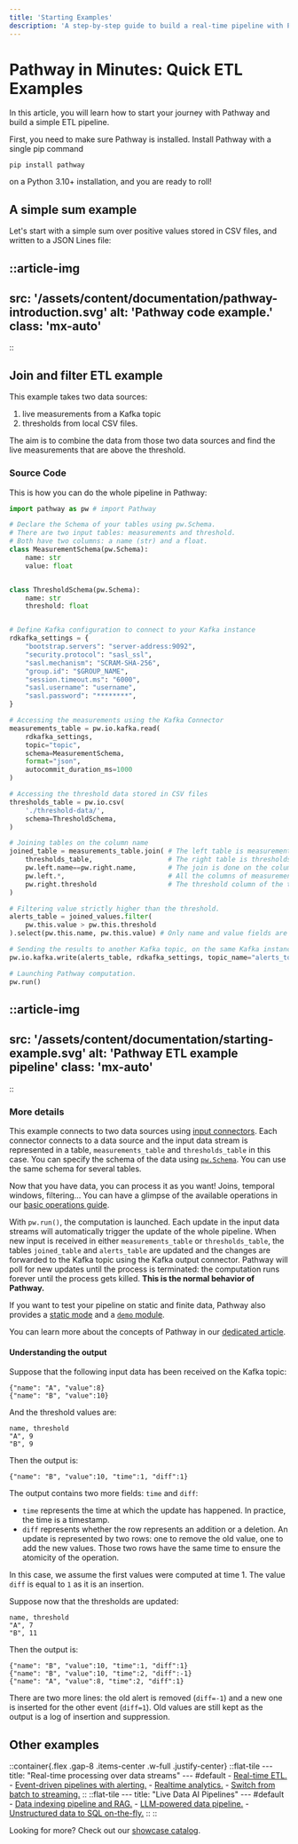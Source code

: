 ```yaml
---
title: 'Starting Examples'
description: 'A step-by-step guide to build a real-time pipeline with Pathway'
---
```


# Pathway in Minutes: Quick ETL Examples

In this article, you will learn how to start your journey with Pathway and build a simple ETL pipeline.

First, you need to make sure Pathway is installed. Install Pathway with a single pip command
```
pip install pathway
```
on a Python 3.10+ installation, and you are ready to roll!

## A simple sum example

Let's start with a simple sum over positive values stored in CSV files, and written to a JSON Lines file:

::article-img
---
src: '/assets/content/documentation/pathway-introduction.svg'
alt: 'Pathway code example.'
class: 'mx-auto'
---
::

## Join and filter ETL example

This example takes two data sources:
1. live measurements from a Kafka topic
2. thresholds from local CSV files.

The aim is to combine the data from those two data sources and find the live measurements that are above the threshold.

### Source Code

This is how you can do the whole pipeline in Pathway:

```python
import pathway as pw # import Pathway

# Declare the Schema of your tables using pw.Schema.
# There are two input tables: measurements and threshold.
# Both have two columns: a name (str) and a float.
class MeasurementSchema(pw.Schema):
    name: str
    value: float


class ThresholdSchema(pw.Schema):
    name: str
    threshold: float


# Define Kafka configuration to connect to your Kafka instance
rdkafka_settings = {
    "bootstrap.servers": "server-address:9092",
    "security.protocol": "sasl_ssl",
    "sasl.mechanism": "SCRAM-SHA-256",
    "group.id": "$GROUP_NAME",
    "session.timeout.ms": "6000",
    "sasl.username": "username",
    "sasl.password": "********",
}

# Accessing the measurements using the Kafka Connector
measurements_table = pw.io.kafka.read(
    rdkafka_settings,
    topic="topic",
    schema=MeasurementSchema,
    format="json",
    autocommit_duration_ms=1000
)

# Accessing the threshold data stored in CSV files
thresholds_table = pw.io.csv(
    './threshold-data/',
    schema=ThresholdSchema,
)

# Joining tables on the column name
joined_table = measurements_table.join( # The left table is measurements_table (pw.left)
    thresholds_table,                   # The right table is thresholds_table (pw.right)
    pw.left.name==pw.right.name,        # The join is done on the column name of each table 
    pw.left.*,                          # All the columns of measurements are kept
    pw.right.threshold                  # The threshold column of the threshold table is kept
)

# Filtering value strictly higher than the threshold.
alerts_table = joined_values.filter(
    pw.this.value > pw.this.threshold
).select(pw.this.name, pw.this.value) # Only name and value fields are kept

# Sending the results to another Kafka topic, on the same Kafka instance
pw.io.kafka.write(alerts_table, rdkafka_settings, topic_name="alerts_topic", format="json")

# Launching Pathway computation.
pw.run()
```

<!-- https://lucid.app/lucidchart/2aef5aa1-4403-4c27-9450-69f92f3f69f6/edit?viewport_loc=639%2C247%2C1960%2C920%2C0_0&invitationId=inv_bb690474-c304-4809-8b09-eb116373420d -->
::article-img
---
src: '/assets/content/documentation/starting-example.svg'
alt: 'Pathway ETL example pipeline'
class: 'mx-auto'
---
::

### More details

This example connects to two data sources using [input connectors](/developers/user-guide/connect/pathway-connectors).
Each connector connects to a data source and the input data stream is represented in a table, `measurements_table` and `thresholds_table` in this case.
You can specify the schema of the data using [`pw.Schema`](/developers/user-guide/connect/schema). You can use the same schema for several tables.

Now that you have data, you can process it as you want!
Joins, temporal windows, filtering...
You can have a glimpse of the available operations in our [basic operations guide](/developers/user-guide/data-transformation/table-operations).

With `pw.run()`, the computation is launched.
Each update in the input data streams will automatically trigger the update of the whole pipeline.
When new input is received in either `measurements_table` or `thresholds_table`, the tables `joined_table` and `alerts_table` are updated and the changes are forwarded to the Kafka topic using the Kafka output connector.
Pathway will poll for new updates until the process is terminated: the computation runs forever until the process gets killed.
**This is the normal behavior of Pathway.**

If you want to test your pipeline on static and finite data, Pathway also provides a [static mode](/developers/user-guide/introduction/streaming-and-static-modes) and a [`demo` module](/developers/user-guide/connect/artificial-streams).

You can learn more about the concepts of Pathway in our [dedicated article](/developers/user-guide/introduction/concepts).

#### Understanding the output

Suppose that the following input data has been received on the Kafka topic:
```
{"name": "A", "value":8}
{"name": "B", "value":10}
```
And the threshold values are:
```
name, threshold
"A", 9
"B", 9
```

Then the output is:
```
{"name": "B", "value":10, "time":1, "diff":1}
```
The output contains two more fields: `time` and `diff`:
* `time` represents the time at which the update has happened. In practice, the time is a timestamp.
* `diff` represents whether the row represents an addition or a deletion. An update is represented by two rows: one to remove the old value, one to add the new values. Those two rows have the same time to ensure the atomicity of the operation.

In this case, we assume the first values were computed at time 1.
The value `diff` is equal to `1` as it is an insertion.

Suppose now that the thresholds are updated:
```
name, threshold
"A", 7
"B", 11
```

Then the output is:
```
{"name": "B", "value":10, "time":1, "diff":1}
{"name": "B", "value":10, "time":2, "diff":-1}
{"name": "A", "value":8, "time":2, "diff":1}
```

There are two more lines: the old alert is removed (`diff=-1`) and a new one is inserted for the other event (`diff=1`).
Old values are still kept as the output is a log of insertion and suppression.

## Other examples
::container{.flex .gap-8 .items-center .w-full .justify-center}
    ::flat-tile
    ---
    title: "Real-time processing over data streams"
    ---
    #default
    - [Real-time ETL.](/developers/templates/kafka-etl)
    - [Event-driven pipelines with alerting.](/developers/templates/realtime-log-monitoring)
    - [Realtime analytics.](/developers/templates/linear_regression_with_kafka)
    - [Switch from batch to streaming.](/developers/user-guide/connect/switch-from-batch-to-streaming)
    ::
    ::flat-tile
    ---
    title: "Live Data AI Pipelines"
    ---
    #default
    - [Data indexing pipeline and RAG.](/developers/user-guide/llm-xpack/vectorstore_pipeline)
    - [LLM-powered data pipeline.](/developers/templates/llm-alert-pathway)
    - [Unstructured data to SQL on-the-fly.](/developers/templates/unstructured-to-structured)
    ::
::

Looking for more? Check out our [showcase catalog](/developers/templates).

